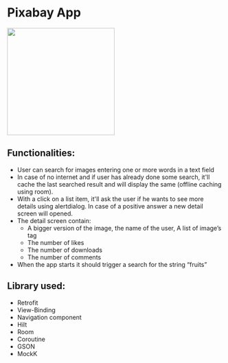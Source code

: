 # Pixabay App

<img src="pixabay.gif" width="250" height="250"/>

## Functionalities:
- User can search for images entering one or more words in a text field
- In case of no internet and if user has already done some search, it'll cache the last searched result and will display the same (offline caching using room).
- With a click on a list item, it'll ask the user if he wants to see more details using alertdialog. In case of a positive answer a new detail screen will opened.
- The detail screen contain: 
  - A bigger version of the image, the name of the user, A list of image’s tag
  - The number of likes
  - The number of downloads
  - The number of comments
- When the app starts it should trigger a search for the string “fruits”

## Library used:
- Retrofit
- View-Binding
- Navigation component
- Hilt
- Room
- Coroutine
- GSON
- MockK

